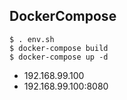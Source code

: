 ## DockerCompose

```
$ . env.sh
$ docker-compose build
$ docker-compose up -d
```

* 192.168.99.100
* 192.168.99.100:8080